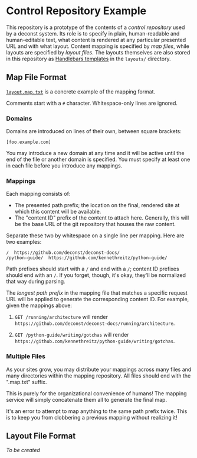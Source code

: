 # Control Repository Example

This repository is a prototype of the contents of a *control repository* used by a deconst system. Its role is to specify in plain, human-readable and human-editable text, what content is rendered at any particular presented URL and with what layout. Content mapping is specified by *map files*, while layouts are specified by *layout files*. The layouts themselves are also stored in this repository as [Handlebars templates](http://handlebarsjs.com/) in the `layouts/` directory.

## Map File Format

[`layout.map.txt`](/layout.map.txt) is a concrete example of the mapping format.

Comments start with a `#` character. Whitespace-only lines are ignored.

### Domains

Domains are introduced on lines of their own, between square brackets:

```
[foo.example.com]
```

You may introduce a new domain at any time and it will be active until the end of the file or another domain is specified. You must specify at least one in each file before you introduce any mappings.

### Mappings

Each mapping consists of:
* The presented path prefix; the location on the final, rendered site at which this content will be available.
* The "content ID" prefix of the content to attach here. Generally, this will be the base URL of the git repository that houses the raw content.

Separate these two by whitespace on a single line per mapping. Here are two examples:

```
/  https://github.com/deconst/deconst-docs/
/python-guide/  https://github.com/kennethreitz/python-guide/
```

Path prefixes should start with a `/` and end with a `/`; content ID prefixes should end with an `/`. If you forget, though, it's okay, they'll be normalized that way during parsing.

The *longest path prefix* in the mapping file that matches a specific request URL will be applied to generate the corresponding content ID. For example, given the mappings above:

1. `GET /running/architecture` will render `https://github.com/deconst/deconst-docs/running/architecture`.

2. `GET /python-guide/writing/gotchas` will render `https://github.com/kennethreitz/python-guide/writing/gotchas`.

### Multiple Files

As your sites grow, you may distribute your mappings across many files and many directories within the mapping repository. All files should end with the ".map.txt" suffix.

This is purely for the organizational convenience of humans! The mapping service will simply concatenate them all to generate the final map.

It's an error to attempt to map anything to the same path prefix twice. This is to keep you from clobbering a previous mapping without realizing it!

## Layout File Format

*To be created*
